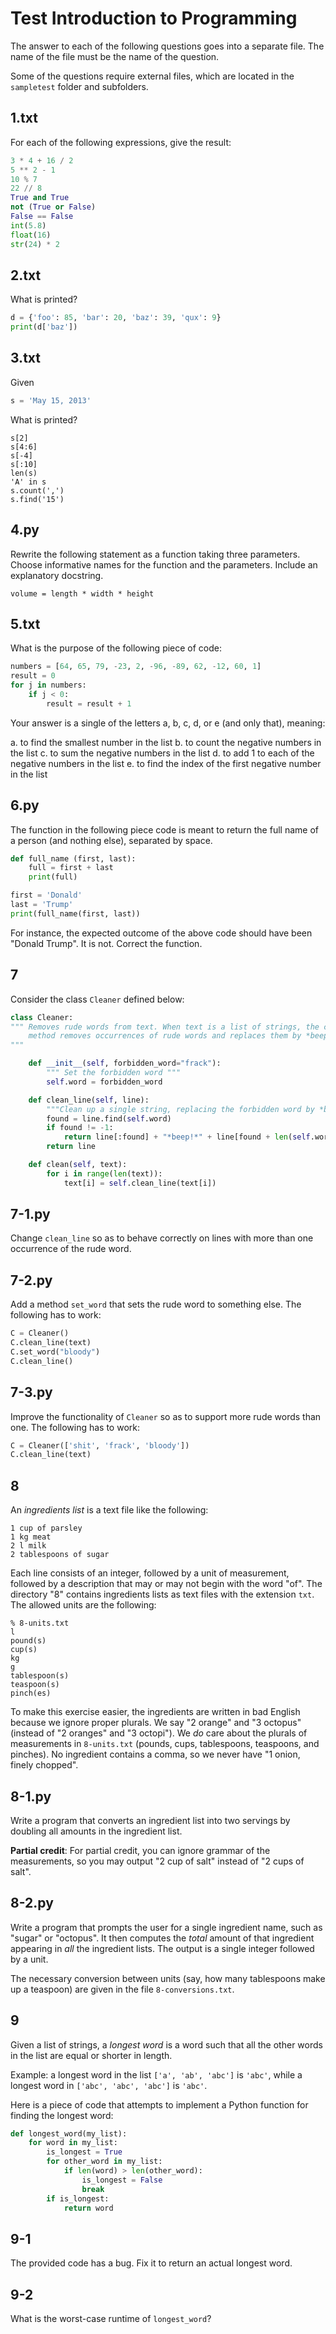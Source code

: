 Test Introduction to Programming
================================

The answer to each of the following questions goes into a separate file.
The name of the file must be the name of the question.

Some of the questions require external files, which are located in the `sampletest` folder and subfolders.

1.txt
-----

For each of the following expressions, give the result:

```python
3 * 4 + 16 / 2
5 ** 2 - 1
10 % 7
22 // 8
True and True
not (True or False)
False == False
int(5.8)
float(16)
str(24) * 2
```

2.txt
-----

What is printed?

```python
d = {'foo': 85, 'bar': 20, 'baz': 39, 'qux': 9}
print(d['baz'])
```

3.txt
-----

Given

```python
s = 'May 15, 2013'
```

What is printed?

```
s[2]
s[4:6]
s[-4]
s[:10]
len(s)
'A' in s
s.count(',')
s.find('15')
```

4.py
----

Rewrite the following statement as a function taking three parameters.
Choose informative names for the function and the parameters.
Include an explanatory docstring.

```
volume = length * width * height
```

5.txt
-----

What is the purpose of the following piece of code:

```python
numbers = [64, 65, 79, -23, 2, -96, -89, 62, -12, 60, 1]
result = 0
for j in numbers:
    if j < 0:
        result = result + 1
```

Your answer is a single of the letters a, b, c, d, or e (and only that), meaning:

a. to find the smallest number in the list
b. to count the negative numbers in the list
c. to sum the negative numbers in the list
d. to add 1 to each of the negative numbers in the list
e. to find the index of the first negative number in the list


6.py
----

The function in the following piece code is meant to return the full name of a person (and nothing else), separated by space.

```python
def full_name (first, last):
    full = first + last
    print(full)

first = 'Donald'
last = 'Trump'
print(full_name(first, last))
```

For instance, the expected outcome of the above code should have been "Donald Trump".
It is not. Correct the function.

7
---

Consider the class `Cleaner` defined below:

```python
class Cleaner:
""" Removes rude words from text. When text is a list of strings, the clean_line(text)
    method removes occurrences of rude words and replaces them by *beep!*.
"""

    def __init__(self, forbidden_word="frack"):
        """ Set the forbidden word """
        self.word = forbidden_word

    def clean_line(self, line):
        """Clean up a single string, replacing the forbidden word by *beep!*"""
        found = line.find(self.word)
        if found != -1:
            return line[:found] + "*beep!*" + line[found + len(self.word):]
        return line

    def clean(self, text):
        for i in range(len(text)):
            text[i] = self.clean_line(text[i])
```

7-1.py
------

Change `clean_line` so as to behave correctly on lines with more than one occurrence of the rude word.

7-2.py
------

Add a method `set_word` that sets the rude word to something else.
The following has to work:
```python
C = Cleaner()
C.clean_line(text)
C.set_word("bloody")
C.clean_line()
```

7-3.py
------

Improve the functionality of `Cleaner` so as to support more rude words than one.
The following has to work:
```python
C = Cleaner(['shit', 'frack', 'bloody'])
C.clean_line(text)
```

8
---

An *ingredients list* is a text file like the following:
```
1 cup of parsley
1 kg meat
2 l milk
2 tablespoons of sugar
```

Each line consists of an integer, followed by a unit of measurement, followed by a description that may or may not begin with the word "of".
The directory "8" contains ingredients lists as text files with the extension `txt`.
The allowed units are the following:

```
% 8-units.txt
l
pound(s)
cup(s)
kg
g
tablespoon(s)
teaspoon(s)
pinch(es)
```

To make this exercise easier, the ingredients are written in bad English because we ignore proper plurals. We say "2 orange" and "3 octopus" (instead of "2 oranges" and "3 octopi").
We _do_ care about the plurals of measurements in `8-units.txt` (pounds, cups, tablespoons, teaspoons, and pinches).
No ingredient contains a comma, so we never have "1 onion, finely chopped".

8-1.py
------

Write a program that converts an ingredient list into two servings by doubling all amounts in the ingredient list.

**Partial credit**:
For partial credit, you can ignore grammar of the measurements, so you may output "2 cup of salt" instead of "2 cups of salt".


8-2.py
------

Write a program that prompts the user for a single ingredient name, such as "sugar" or "octopus".
It then computes the *total* amount of that ingredient appearing in _all_ the ingredient lists.
The output is a single integer followed by a unit.

The necessary conversion between units (say, how many tablespoons make up a teaspoon) are given in the file `8-conversions.txt`.


9
---

Given a list of strings, a *longest word* is a word such that all the other
words in the list are equal or shorter in length.

Example: a longest word in the list `['a', 'ab', 'abc']` is `'abc'`, while
a longest word in `['abc', 'abc', 'abc']` is `'abc'`.

Here is a piece of code that attempts to implement a Python function for
finding the longest word:

```python
def longest_word(my_list):
    for word in my_list:
        is_longest = True
        for other_word in my_list:
            if len(word) > len(other_word):
                is_longest = False
                break
        if is_longest:
            return word
```

9-1
------
The provided code has a bug. Fix it to return an actual longest word.

9-2
------
What is the worst-case runtime of `longest_word`?
